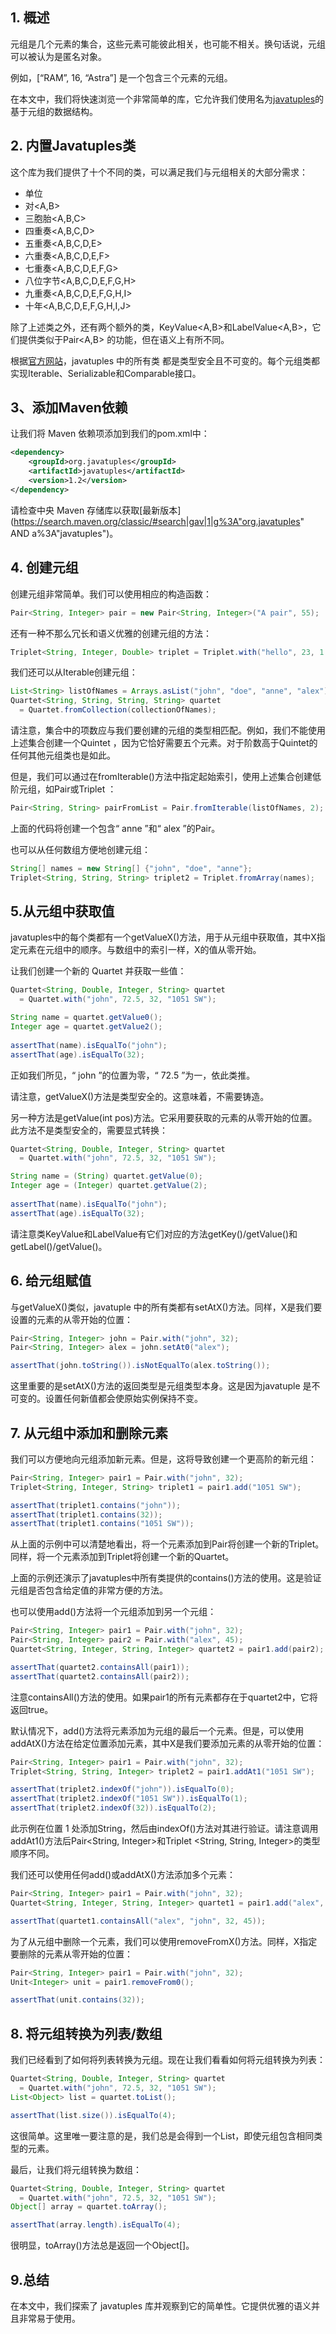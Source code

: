 ## 1. 概述

元组是几个元素的集合，这些元素可能彼此相关，也可能不相关。换句话说，元组可以被认为是匿名对象。

例如，[“RAM”, 16, “Astra”] 是一个包含三个元素的元组。

在本文中，我们将快速浏览一个非常简单的库，它允许我们使用名为[javatuples](http://www.javatuples.org/index.html)的基于元组的数据结构。

## 2. 内置Javatuples类

这个库为我们提供了十个不同的类，可以满足我们与元组相关的大部分需求：

-   单位<A>
-   对<A,B>
-   三胞胎<A,B,C>
-   四重奏<A,B,C,D>
-   五重奏<A,B,C,D,E>
-   六重奏<A,B,C,D,E,F>
-   七重奏<A,B,C,D,E,F,G>
-   八位字节<A,B,C,D,E,F,G,H>
-   九重奏<A,B,C,D,E,F,G,H,I>
-   十年<A,B,C,D,E,F,G,H,I,J>

除了上述类之外，还有两个额外的类，KeyValue<A,B>和LabelValue<A,B>，它们提供类似于Pair<A,B> 的功能，但在语义上有所不同。

根据[官方网站](http://www.javatuples.org/index.html)，javatuples 中的所有类 都是类型安全且不可变的。每个元组类都实现Iterable、Serializable和Comparable接口。

## 3、添加Maven依赖

让我们将 Maven 依赖项添加到我们的pom.xml中：

```xml
<dependency>
    <groupId>org.javatuples</groupId>
    <artifactId>javatuples</artifactId>
    <version>1.2</version>
</dependency>
```

请检查中央 Maven 存储库以获取[最新版本](https://search.maven.org/classic/#search|gav|1|g%3A"org.javatuples" AND a%3A"javatuples")。

## 4. 创建元组

创建元组非常简单。我们可以使用相应的构造函数：

```java
Pair<String, Integer> pair = new Pair<String, Integer>("A pair", 55);
```

还有一种不那么冗长和语义优雅的创建元组的方法：

```java
Triplet<String, Integer, Double> triplet = Triplet.with("hello", 23, 1.2);
```

我们还可以从Iterable创建元组：

```java
List<String> listOfNames = Arrays.asList("john", "doe", "anne", "alex");
Quartet<String, String, String, String> quartet
  = Quartet.fromCollection(collectionOfNames);
```

请注意，集合中的项数应与我们要创建的元组的类型相匹配。例如，我们不能使用上述集合创建一个Quintet ，因为它恰好需要五个元素。对于阶数高于Quintet的任何其他元组类也是如此。

但是，我们可以通过在fromIterable()方法中指定起始索引，使用上述集合创建低阶元组，如Pair或Triplet ：

```java
Pair<String, String> pairFromList = Pair.fromIterable(listOfNames, 2);
```

上面的代码将创建一个包含“ anne ”和“ alex ”的Pair。

也可以从任何数组方便地创建元组：

```java
String[] names = new String[] {"john", "doe", "anne"};
Triplet<String, String, String> triplet2 = Triplet.fromArray(names);
```

## 5.从元组中获取值

javatuples中的每个类都有一个getValueX()方法，用于从元组中获取值，其中X指定元素在元组中的顺序。与数组中的索引一样，X的值从零开始。

让我们创建一个新的 Quartet 并获取一些值：

```java
Quartet<String, Double, Integer, String> quartet 
  = Quartet.with("john", 72.5, 32, "1051 SW");

String name = quartet.getValue0();
Integer age = quartet.getValue2();
 
assertThat(name).isEqualTo("john");
assertThat(age).isEqualTo(32);
```

正如我们所见，“ john ”的位置为零，“ 72.5 ”为一，依此类推。

请注意，getValueX()方法是类型安全的。这意味着，不需要铸造。

另一种方法是getValue(int pos)方法。它采用要获取的元素的从零开始的位置。此方法不是类型安全的，需要显式转换：

```java
Quartet<String, Double, Integer, String> quartet 
  = Quartet.with("john", 72.5, 32, "1051 SW");

String name = (String) quartet.getValue(0);
Integer age = (Integer) quartet.getValue(2);
 
assertThat(name).isEqualTo("john");
assertThat(age).isEqualTo(32);
```

请注意类KeyValue和LabelValue有它们对应的方法getKey()/getValue()和getLabel()/getValue()。

## 6. 给元组赋值

与getValueX()类似，javatuple 中的所有类都有setAtX()方法。同样，X是我们要设置的元素的从零开始的位置：

```java
Pair<String, Integer> john = Pair.with("john", 32);
Pair<String, Integer> alex = john.setAt0("alex");

assertThat(john.toString()).isNotEqualTo(alex.toString());
```

这里重要的是setAtX()方法的返回类型是元组类型本身。这是因为javatuple 是不可变的。设置任何新值都会使原始实例保持不变。

## 7. 从元组中添加和删除元素

我们可以方便地向元组添加新元素。但是，这将导致创建一个更高阶的新元组：

```java
Pair<String, Integer> pair1 = Pair.with("john", 32);
Triplet<String, Integer, String> triplet1 = pair1.add("1051 SW");

assertThat(triplet1.contains("john"));
assertThat(triplet1.contains(32));
assertThat(triplet1.contains("1051 SW"));
```

从上面的示例中可以清楚地看出，将一个元素添加到Pair将创建一个新的Triplet。同样，将一个元素添加到Triplet将创建一个新的Quartet。

上面的示例还演示了javatuples中所有类提供的contains()方法的使用。这是验证元组是否包含给定值的非常方便的方法。

也可以使用add()方法将一个元组添加到另一个元组：

```java
Pair<String, Integer> pair1 = Pair.with("john", 32);
Pair<String, Integer> pair2 = Pair.with("alex", 45);
Quartet<String, Integer, String, Integer> quartet2 = pair1.add(pair2);

assertThat(quartet2.containsAll(pair1));
assertThat(quartet2.containsAll(pair2));
```

注意containsAll()方法的使用。如果pair1的所有元素都存在于quartet2中，它将返回true。

默认情况下，add()方法将元素添加为元组的最后一个元素。但是，可以使用addAtX()方法在给定位置添加元素，其中X是我们要添加元素的从零开始的位置：

```java
Pair<String, Integer> pair1 = Pair.with("john", 32);
Triplet<String, String, Integer> triplet2 = pair1.addAt1("1051 SW");

assertThat(triplet2.indexOf("john")).isEqualTo(0);
assertThat(triplet2.indexOf("1051 SW")).isEqualTo(1);
assertThat(triplet2.indexOf(32)).isEqualTo(2);
```

此示例在位置 1 处添加String，然后由indexOf()方法对其进行验证。请注意调用addAt1()方法后Pair<String, Integer>和Triplet <String, String, Integer>的类型顺序不同。

我们还可以使用任何add()或addAtX()方法添加多个元素：

```java
Pair<String, Integer> pair1 = Pair.with("john", 32);
Quartet<String, Integer, String, Integer> quartet1 = pair1.add("alex", 45);

assertThat(quartet1.containsAll("alex", "john", 32, 45));
```

为了从元组中删除一个元素，我们可以使用removeFromX()方法。同样，X指定要删除的元素从零开始的位置：

```java
Pair<String, Integer> pair1 = Pair.with("john", 32);
Unit<Integer> unit = pair1.removeFrom0();

assertThat(unit.contains(32));
```

## 8. 将元组转换为列表/数组

我们已经看到了如何将列表转换为元组。现在让我们看看如何将元组转换为列表：

```java
Quartet<String, Double, Integer, String> quartet
  = Quartet.with("john", 72.5, 32, "1051 SW");
List<Object> list = quartet.toList();

assertThat(list.size()).isEqualTo(4);
```

这很简单。这里唯一要注意的是，我们总是会得到一个List<Object>，即使元组包含相同类型的元素。

最后，让我们将元组转换为数组：

```java
Quartet<String, Double, Integer, String> quartet
  = Quartet.with("john", 72.5, 32, "1051 SW");
Object[] array = quartet.toArray();

assertThat(array.length).isEqualTo(4);
```

很明显，toArray()方法总是返回一个Object[]。

## 9.总结

在本文中，我们探索了 javatuples 库并观察到它的简单性。它提供优雅的语义并且非常易于使用。
